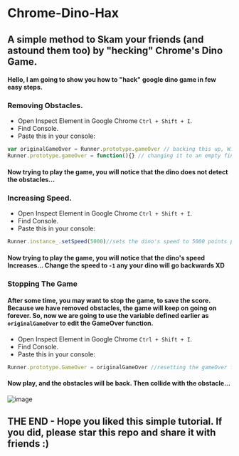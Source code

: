 # Chrome-Dino-Hax
## A simple method to Skam your friends (and astound them too) by "hecking" Chrome's Dino Game.

#### Hello, I am going to show you how to "hack" google dino game in few easy steps.

### Removing Obstacles.
- Open Inspect Element in Google Chrome `Ctrl + Shift + I`.
- Find Console.
- Paste this in your console:
 ```js
var originalGameOver = Runner.prototype.gameOver // backing this up, Will be needed to stop the game...
Runner.prototype.gameOver = function(){} // changing it to an empty finction XD
 ```
#### Now trying to play the game, you will notice that the dino does not detect the obstacles...
### Increasing Speed.
- Open Inspect Element in Google Chrome `Ctrl + Shift + I`.
- Find Console.
- Paste this in your console:
 ```js
Runner.instance_.setSpeed(5000)//sets the dino's speed to 5000 points per second
 ```
#### Now trying to play the game, you will notice that the dino's speed Increases... Change the speed to `-1` any your dino will go backwards XD
### Stopping The Game
#### After some time, you may want to stop the game, to save the score. Because we have removed obstacles, the game will keep on going on forever. So, now we are going to use the variable defined earlier as `originalGameOver` to edit the GameOver function.
- Open Inspect Element in Google Chrome `Ctrl + Shift + I`.
- Find Console.
- Paste this in your console:
 ```js
Runner.prototype.GameOver = originalGameOver //resetting the gameOver function.
```
#### Now play, and the obstacles will be back. Then collide with the obstacle...
![image](https://user-images.githubusercontent.com/85351846/170872468-39402f83-8749-4fda-8851-f69cb0b68c84.png)


## THE END - Hope you liked this simple tutorial. If you did, please star this repo and share it with friends :)
